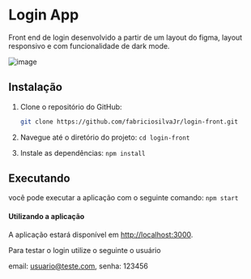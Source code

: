 # Login App

Front end de login desenvolvido a partir de um layout do figma, layout responsivo e com funcionalidade de dark mode.

![image](https://github.com/fabriciosilvaJr/login-front/assets/17913188/ddd73087-cc76-432c-b40b-61b7e769c8bb)
## Instalação

1. Clone o repositório do GitHub:

   ```bash
   git clone https://github.com/fabriciosilvaJr/login-front.git
   
2. Navegue até o diretório do projeto:
    `cd login-front`

3. Instale as dependências:
   `npm install`

## Executando

 você pode executar a aplicação com o seguinte comando:
`npm start`

#### Utilizando a aplicação

A aplicação estará disponível em  [http://localhost:3000](http://localhost:3000).

Para testar o login utilize o seguinte o usuário 

email: usuario@teste.com,
senha: 123456




